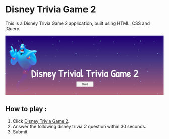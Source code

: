 # Disney Trivia Game 2

This is a Disney Trivia Game 2 application, built using HTML, CSS and jQuery.

![Home Page](./assets/images/rd.png)

## How to play :

1. Click [Disney Trivia Game 2](https://tiurzm.github.io/Trivia-Game-2/).
2. Answer the following disney trivia 2 question within 30 seconds.
3. Submit. 
